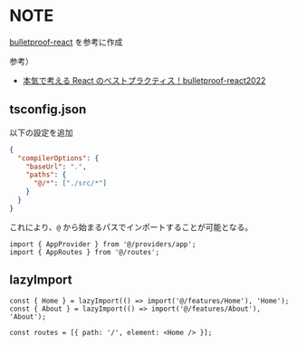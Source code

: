 # NOTE

[bulletproof-react](https://github.com/alan2207/bulletproof-react) を参考に作成

参考）

- [本気で考える React のベストプラクティス！bulletproof-react2022](https://zenn.dev/t_keshi/articles/bulletproof-react-2022)

## tsconfig.json

以下の設定を追加

```json
{
  "compilerOptions": {
    "baseUrl": ".",
    "paths": {
      "@/*": ["./src/*"]
    }
  }
}
```

これにより、`@` から始まるパスでインポートすることが可能となる。

```tsx
import { AppProvider } from '@/providers/app';
import { AppRoutes } from '@/routes';
```

## lazyImport

```tsx
const { Home } = lazyImport(() => import('@/features/Home'), 'Home');
const { About } = lazyImport(() => import('@/features/About'), 'About');

const routes = [{ path: '/', element: <Home /> }];
```
